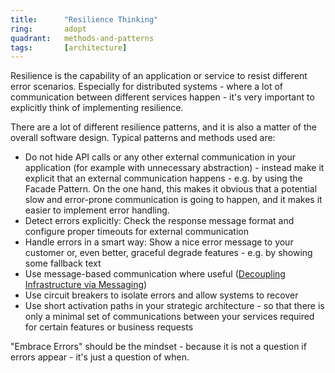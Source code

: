 ```yaml
---
title:      "Resilience Thinking"
ring:       adopt
quadrant:   methods-and-patterns
tags:       [architecture]
---
```


Resilience is the capability of an application or service to resist different error scenarios. Especially for
distributed systems - where a lot of communication between different services happen - it's very important to explicitly
think of implementing resilience.

There are a lot of different resilience patterns, and it is also a matter of the overall software design. Typical
patterns and methods used are:

- Do not hide API calls or any other external communication in your application (for example with unnecessary
  abstraction) - instead make it explicit that an external communication happens - e.g. by using the Facade Pattern. On
  the one hand, this makes it obvious that a potential slow and error-prone communication is going to happen, and it
  makes it easier to implement error handling.
- Detect errors explicitly: Check the response message format and configure proper timeouts for external communication
- Handle errors in a smart way: Show a nice error message to your customer or, even better, graceful degrade features -
  e.g. by showing some fallback text
- Use message-based communication where useful ([Decoupling Infrastructure via Messaging](/methods-and-patterns/decoupling-infrastructure-via-messaging/))
- Use circuit breakers to isolate errors and allow systems to recover
- Use short activation paths in your strategic architecture - so that there is only a minimal set of communications
  between your services required for certain features or business requests

"Embrace Errors" should be the mindset - because it is not a question if errors appear - it's just a question of when.
